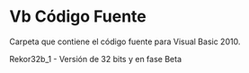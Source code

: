 # Vb Código Fuente
Carpeta que contiene el código fuente para Visual Basic 2010.

Rekor32b_1 - Versión de 32 bits y en fase Beta
